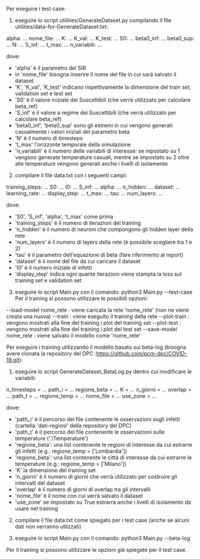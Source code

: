 Per eseguire i test case:
1) eseguire lo script utilities/GenerateDataset.py compilando il file utilities/data-for-GenerateDataset.txt:

alpha: ...
nome_file: ...
K: ...
K_val: ...
K_test: ...
S0: ...
beta0_inf: ...
beta0_sup: ...
N: ...
S_inf: ...
t_max: ...
n_variabili: ...

dove:
* 'alpha' è il parametro del SIR
* in 'nome_file' bisogna inserire il nome del file in cui sarà salvato il dataset
* 'K', 'K_val', 'K_test' indicano rispettivamente la dimensione del train set, validation set e test set
* 'S0' è il valore iniziale dei Suscettibili (che verrà utilizzato per calcolare beta_ref)
* 'S_inf' è il valore a regime dei Suscettibili (che verrà utilizzato per calcolare beta_ref)
* 'beta0_inf', 'beta0_sup' sono gli estremi in cui vengono generati casualmente i valori iniziali del parametro beta
* 'N' è il numero di timesteps
* 't_max' l'orizzonte temporale della simulazione
* 'n_variabili' è il numero delle variabili di interesse: se mpostato su 1 vengono generate temperature casuali, 
  mentre se impostato su 2 oltre alle temperature vengono generati anche i livelli di isolamento

2) compilare il file data.txt con i seguenti campi:

training_steps: ...
S0: ...
I0: ...
S_inf: ...
alpha: ...
n_hidden: ...
dataset: ...
learning_rate: ...
display_step: ...
t_max: ...
tau: ...
num_layers: ...

dove: 
* 'S0', 'S_inf', 'alpha', 't_max' come prima
* 'training_steps' è il numero di iterazioni del training
* 'n_hidden' è il numero di neuroni che compongono gli hidden layer della rete
* 'num_layers' è il numero di layers della rete (è possibile scegliere tra 1 e 2)
* 'tau' è il parametro dell'equazione di beta (fare riferimento al report)
* 'dataset' è il nome del file da cui caricare il dataset
* 'I0' è il numero iniziale di infetti
* 'display_step' indica ogni quante iterazioni viene stampta la loss sul training set e validation set

3) eseguire lo script Main.py con il comando:
	python3 Main.py --test-case
Per il training si possono utilizzare le possibili opzioni:

--load-model nome_rete : viene caricata la rete 'nome_rete' (non ne viene creata una nuova)
--train : viene eseguito il training della rete
--plot-train : vengono mostrati alla fine del training i plot del training set
--plot-test : vengono mostrati alla fine del training i plot del test set
--save-model nome_rete : viene salvato il modello come 'nome_rete'


Per eseguire i training utilizzando il modello basato sui beta-log (bisogna avere clonata la repository del DPC :https://github.com/pcm-dpc/COVID-19.git):
1) eseguire lo script GenerateDataset_BetaLog.py dentro cui modificare le variabili:

n_timesteps = ...
path_i = ...
regione_beta = ...
K = ...
n_giorni = ...
overlap = ...
path_t = ...
regione_temp = ...
nome_file = ...
use_zone = ...

dove:
* 'path_i' è il percorso del file contenente le osservazioni sugli infetti (cartella 'dati-regioni' della repository del DPC)
* 'path_t' è il percorso del file contenente le osservazioni sulle temperature ('.\Temperature')
* 'regione_beta': una list contenente le regioni di interesse da cui estrarre gli infetti (e.g.: regione_temp = ['Lombardia'])
* 'regione_beta': una list contenente le città di interesse da cui estrarre le temperature (e.g.: regione_temp = ['Milano'])
* 'K' la dimensione del training set
* 'n_giorni' è il numero di giorni che verrà utilizzato per costruire gli intervalli del dataset
* 'overlap' è il numero di giorni di overlap tra gli intervalli
* 'nome_file' è il nome con cui verrà salvato il dataset
* 'use_zone' se impostato su True estrarrà anche i livelli di isolamento da usare nel training

2) compilare il file data.txt come spiegato per i test case (anche se alcuni dati non verranno utlizzati)

3) eseguire lo script Main.py con il comando:
	python3 Main.py --beta-log

Per il training si possono utilizzare le opzioni già spiegate per il test case.

